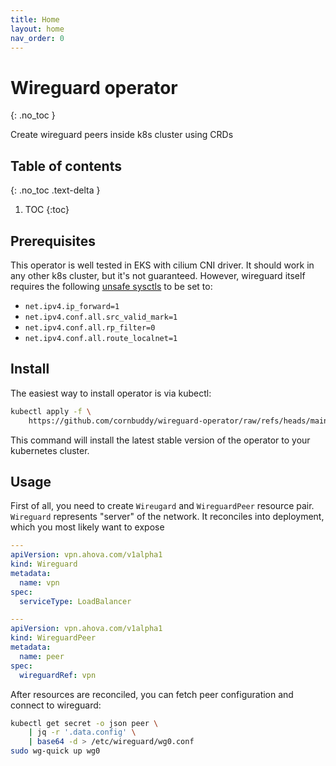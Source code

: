 ```yaml
---
title: Home
layout: home
nav_order: 0
---
```


# Wireguard operator
{: .no_toc }

Create wireguard peers inside k8s cluster using CRDs

## Table of contents
{: .no_toc .text-delta }

1. TOC
{:toc}

## Prerequisites

This operator is well tested in EKS with cilium CNI driver. It should work in
any other k8s cluster, but it's not guaranteed. However, wireguard itself
requires the following
[unsafe sysctls](https://kubernetes.io/docs/tasks/administer-cluster/sysctl-cluster/#safe-and-unsafe-sysctls)
to be set to:
* `net.ipv4.ip_forward=1`
* `net.ipv4.conf.all.src_valid_mark=1`
* `net.ipv4.conf.all.rp_filter=0`
* `net.ipv4.conf.all.route_localnet=1`

## Install

The easiest way to install operator is via kubectl:

```bash
kubectl apply -f \
    https://github.com/cornbuddy/wireguard-operator/raw/refs/heads/main/src/config/manifest.yml
```

This command will install the latest stable version of the operator to your
kubernetes cluster.

## Usage

First of all, you need to create `Wireugard` and `WireguardPeer` resource pair.
`Wireguard` represents "server" of the network. It reconciles into deployment,
which you most likely want to expose

```yaml
---
apiVersion: vpn.ahova.com/v1alpha1
kind: Wireguard
metadata:
  name: vpn
spec:
  serviceType: LoadBalancer

---
apiVersion: vpn.ahova.com/v1alpha1
kind: WireguardPeer
metadata:
  name: peer
spec:
  wireguardRef: vpn
```

After resources are reconciled, you can fetch peer configuration and connect
to wireguard:

```bash
kubectl get secret -o json peer \
    | jq -r '.data.config' \
    | base64 -d > /etc/wireguard/wg0.conf
sudo wg-quick up wg0
```
